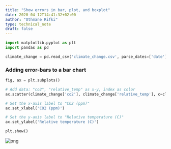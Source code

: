 ```yaml
---
title: "Show errors in bar, plot, and boxplot"
date: 2020-04-12T14:41:32+02:00
author: "Othmane Rifki"
type: technical_note
draft: false
---
```


```python
import matplotlib.pyplot as plt
import pandas as pd

climate_change = pd.read_csv('climate_change.csv', parse_dates=['date'], index_col='date')
```

### Adding error-bars to a bar chart


```python
fig, ax = plt.subplots()

# Add data: "co2", "relative_temp" as x-y, index as color
ax.scatter(climate_change['co2'], climate_change['relative_temp'], c=climate_change.index)

# Set the x-axis label to "CO2 (ppm)"
ax.set_xlabel('CO2 (ppm)')

# Set the y-axis label to "Relative temperature (C)"
ax.set_ylabel('Relative temperature (C)')

plt.show()
```


![png](scatterplot_3_0.png)

